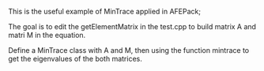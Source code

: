 This is the useful example of MinTrace applied in AFEPack;

The goal is to edit the getElementMatrix in the test.cpp to build matrix A and matri M in the equation.

Define a MinTrace class with A and M, then using the function mintrace to get the eigenvalues of the both matrices.
